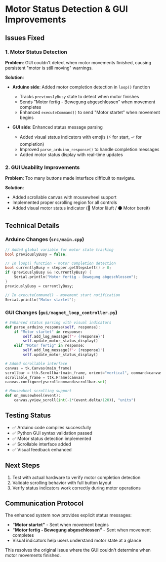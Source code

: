 # Motor Status Detection & GUI Improvements

## Issues Fixed

### 1. Motor Status Detection
**Problem**: GUI couldn't detect when motor movements finished, causing persistent "motor is still moving" warnings.

**Solution**:
- **Arduino side**: Added motor completion detection in `loop()` function
  - Tracks `previouslyBusy` state to detect when motor finishes
  - Sends "Motor fertig - Bewegung abgeschlossen" when movement completes
  - Enhanced `executeCommand()` to send "Motor startet" when movement begins

- **GUI side**: Enhanced status message parsing
  - Added visual status indicators with emojis (⚡ for start, ✓ for completion)
  - Improved `parse_arduino_response()` to handle completion messages
  - Added motor status display with real-time updates

### 2. GUI Usability Improvements
**Problem**: Too many buttons made interface difficult to navigate.

**Solution**:
- Added scrollable canvas with mousewheel support
- Implemented proper scrolling region for all controls
- Added visual motor status indicator (🔄 Motor läuft / ⚫ Motor bereit)

## Technical Details

### Arduino Changes (`src/main.cpp`)
```cpp
// Added global variable for motor state tracking
bool previouslyBusy = false;

// In loop() function - motor completion detection
bool currentlyBusy = stepper.getStepsLeft() > 0;
if (previouslyBusy && !currentlyBusy) {
    Serial.println("Motor fertig - Bewegung abgeschlossen");
}
previouslyBusy = currentlyBusy;

// In executeCommand() - movement start notification
Serial.println("Motor startet");
```

### GUI Changes (`gui/magnet_loop_controller.py`)
```python
# Enhanced status parsing with visual indicators
def parse_arduino_response(self, response):
    if "Motor startet" in response:
        self.add_log_message(f"⚡ {response}")
        self.update_motor_status_display()
    elif "Motor fertig" in response:
        self.add_log_message(f"✓ {response}")
        self.update_motor_status_display()

# Added scrollable interface
canvas = tk.Canvas(main_frame)
scrollbar = ttk.Scrollbar(main_frame, orient="vertical", command=canvas.yview)
scrollable_frame = ttk.Frame(canvas)
canvas.configure(yscrollcommand=scrollbar.set)

# Mousewheel scrolling support
def on_mousewheel(event):
    canvas.yview_scroll(int(-1*(event.delta/120)), "units")
```

## Testing Status
- ✅ Arduino code compiles successfully
- ✅ Python GUI syntax validation passed
- ✅ Motor status detection implemented
- ✅ Scrollable interface added
- ✅ Visual feedback enhanced

## Next Steps
1. Test with actual hardware to verify motor completion detection
2. Validate scrolling behavior with full button layout
3. Verify status indicators work correctly during motor operations

## Communication Protocol
The enhanced system now provides explicit status messages:
- **"Motor startet"** - Sent when movement begins
- **"Motor fertig - Bewegung abgeschlossen"** - Sent when movement completes
- Visual indicators help users understand motor state at a glance

This resolves the original issue where the GUI couldn't determine when motor movements finished.
